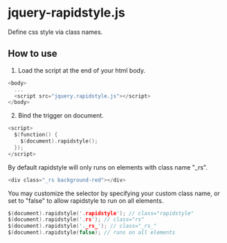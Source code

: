 # jquery-rapidstyle.js
Define css style via class names.

## How to use
1. Load the script at the end of your html body.

  ```c
  <body>
    ...
    <script src="jquery.rapidstyle.js"></script>
  </body>
  ```

2. Bind the trigger on document.

  ```c
  <script>
    $(function() {
      $(document).rapidstyle();
    });
  </script>
  ```

  By default rapidstyle will only runs on elements with class name "_rs".

  ```c
  <div class="_rs background-red"></div>
  ```

  You may customize the selector by specifying your custom class name, or set to "false" to allow rapidstyle to run on all elements.
  
  ```c
  $(document).rapidstyle('.rapidstyle'); // class="rapidstyle"
  $(document).rapidstyle('.rs'); // class="rs"
  $(document).rapidstyle('._rs_'); // class="_rs_"
  $(document).rapidstyle(false); // runs on all elements
  ```
